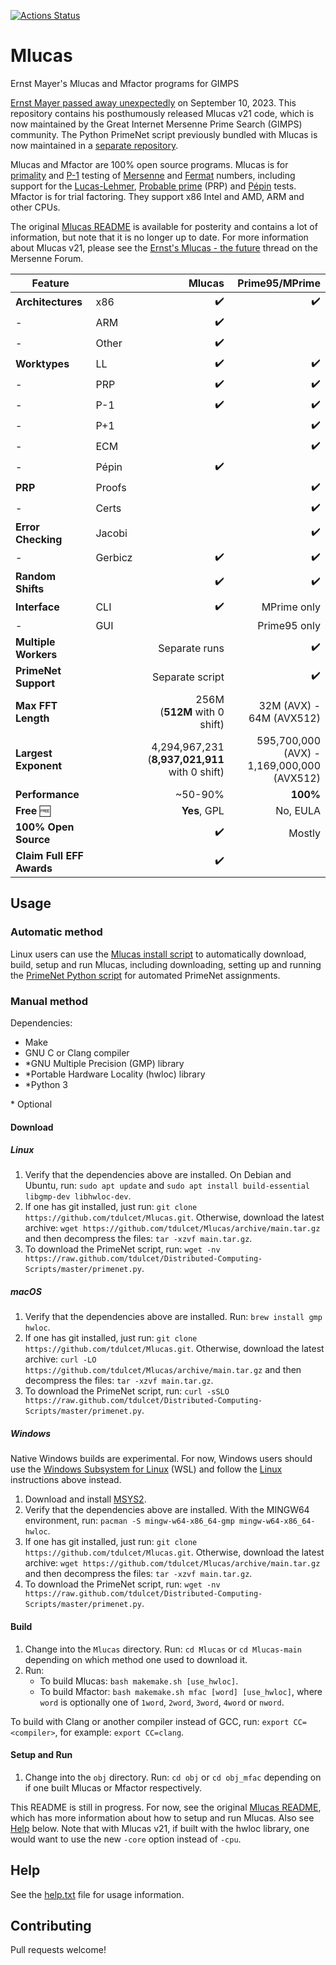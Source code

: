 [![Actions Status](https://github.com/tdulcet/Mlucas/workflows/CI/badge.svg?branch=main)](https://github.com/tdulcet/Mlucas/actions)

# Mlucas
Ernst Mayer's Mlucas and Mfactor programs for GIMPS

[Ernst Mayer passed away unexpectedly](https://www.mersenneforum.org/showthread.php?t=28890) on September 10, 2023. This repository contains his posthumously released Mlucas v21 code, which is now maintained by the Great Internet Mersenne Prime Search (GIMPS) community. The Python PrimeNet script previously bundled with Mlucas is now maintained in a [separate repository](https://github.com/tdulcet/Distributed-Computing-Scripts#primenet).

Mlucas and Mfactor are 100% open source programs. Mlucas is for [primality](https://en.wikipedia.org/wiki/Primality_test) and [P-1](https://en.wikipedia.org/wiki/Pollard%27s_p_%E2%88%92_1_algorithm) testing of [Mersenne](https://en.wikipedia.org/wiki/Mersenne_prime) and [Fermat](https://en.wikipedia.org/wiki/Fermat_number) numbers, including support for the [Lucas-Lehmer](https://en.wikipedia.org/wiki/Lucas%E2%80%93Lehmer_primality_test), [Probable prime](https://en.wikipedia.org/wiki/Probable_prime) (PRP) and [Pépin](https://en.wikipedia.org/wiki/P%C3%A9pin%27s_test) tests. Mfactor is for trial factoring. They support x86 Intel and AMD, ARM and other CPUs.

The original [Mlucas README](https://mersenneforum.org/mayer/README.html) is available for posterity and contains a lot of information, but note that it is no longer up to date. For more information about Mlucas v21, please see the [Ernst's Mlucas - the future](https://www.mersenneforum.org/showthread.php?t=28926) thread on the Mersenne Forum.

Feature | | Mlucas | Prime95/MPrime
--- | --- | ---: | ---:
**Architectures** | x86 | ✔️ | ✔️
\- | ARM | ✔️ | 
\- | Other | ✔️ | 
**Worktypes** | LL | ✔️ | ✔️
\- | PRP | ✔️ | ✔️
\- | P-1 | ✔️ | ✔️
\- | P+1 | | ✔️
\- | ECM | | ✔️
\- | Pépin | ✔️ | 
**PRP** | Proofs | | ✔️
\- | Certs | | ✔️
**Error Checking** | Jacobi | | ✔️
\- | Gerbicz | ✔️ | ✔️
**Random Shifts** | | ✔️ | ✔️
**Interface** | CLI | ✔️ | MPrime only
\- | GUI | | Prime95 only
**Multiple Workers** | | Separate runs | ✔️
**PrimeNet Support** | | Separate script | ✔️
**Max FFT Length** | | 256M<br>(**512M** with 0 shift) | 32M (AVX) -<br>64M (AVX512)
**Largest Exponent** | | 4,294,967,231<br>(**8,937,021,911** with 0 shift) | 595,700,000 (AVX) -<br>1,169,000,000 (AVX512)
**Performance** | | ~50-90% | **100%**
**Free** 🆓 | | **Yes**, GPL | No, EULA
**100% Open Source** | | ✔️ | Mostly
**Claim Full EFF Awards** | | ✔️ | 

## Usage

### Automatic method

Linux users can use the [Mlucas install script](https://github.com/tdulcet/Distributed-Computing-Scripts#mlucas) to automatically download, build, setup and run Mlucas, including downloading, setting up and running the [PrimeNet Python script](https://github.com/tdulcet/Distributed-Computing-Scripts#primenet) for automated PrimeNet assignments.

### Manual method

Dependencies:
* Make
* GNU C or Clang compiler
* \*GNU Multiple Precision (GMP) library
* \*Portable Hardware Locality (hwloc) library
* \*Python 3

\* Optional

#### Download

##### Linux

1. Verify that the dependencies above are installed. On Debian and Ubuntu, run: `sudo apt update` and `sudo apt install build-essential libgmp-dev libhwloc-dev`.
2. If one has git installed, just run: `git clone https://github.com/tdulcet/Mlucas.git`. Otherwise, download the latest archive: `wget https://github.com/tdulcet/Mlucas/archive/main.tar.gz` and then decompress the files: `tar -xzvf main.tar.gz`.
3. To download the PrimeNet script, run: `wget -nv https://raw.github.com/tdulcet/Distributed-Computing-Scripts/master/primenet.py`.

##### macOS

1. Verify that the dependencies above are installed. Run: `brew install gmp hwloc`.
2. If one has git installed, just run: `git clone https://github.com/tdulcet/Mlucas.git`. Otherwise, download the latest archive: `curl -LO https://github.com/tdulcet/Mlucas/archive/main.tar.gz` and then decompress the files: `tar -xzvf main.tar.gz`.
3. To download the PrimeNet script, run: `curl -sSLO https://raw.github.com/tdulcet/Distributed-Computing-Scripts/master/primenet.py`.

##### Windows

Native Windows builds are experimental. For now, Windows users should use the [Windows Subsystem for Linux](https://en.wikipedia.org/wiki/Windows_Subsystem_for_Linux) (WSL) and follow the [Linux](#linux) instructions above instead.

1. Download and install [MSYS2](https://www.msys2.org/).
2. Verify that the dependencies above are installed. With the MINGW64 environment, run: `pacman -S mingw-w64-x86_64-gmp mingw-w64-x86_64-hwloc`.
3. If one has git installed, just run: `git clone https://github.com/tdulcet/Mlucas.git`. Otherwise, download the latest archive: `wget https://github.com/tdulcet/Mlucas/archive/main.tar.gz` and then decompress the files: `tar -xzvf main.tar.gz`.
4. To download the PrimeNet script, run: `wget -nv https://raw.github.com/tdulcet/Distributed-Computing-Scripts/master/primenet.py`.

#### Build

1. Change into the `Mlucas` directory. Run: `cd Mlucas` or `cd Mlucas-main` depending on which method one used to download it.
2. Run:
	* To build Mlucas: `bash makemake.sh [use_hwloc]`.
	* To build Mfactor: `bash makemake.sh mfac [word] [use_hwloc]`, where  `word` is optionally one of `1word`, `2word`, `3word`, `4word` or `nword`.

To build with Clang or another compiler instead of GCC, run: `export CC=<compiler>`, for example: `export CC=clang`.

#### Setup and Run

1. Change into the `obj` directory. Run: `cd obj` or `cd obj_mfac` depending on if one built Mlucas or Mfactor respectively.

This README is still in progress. For now, see the original [Mlucas README](https://mersenneforum.org/mayer/README.html), which has more information about how to setup and run Mlucas. Also see [Help](#help) below. Note that with Mlucas v21, if built with the hwloc library, one would want to use the new `-core` option instead of `-cpu`.

## Help

See the [help.txt](help.txt) file for usage information.

## Contributing

Pull requests welcome!
